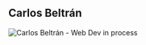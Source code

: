 ## Carlos Beltrán

![Carlos Beltrán - Web Dev in process](https://avatars.githubusercontent.com/u/56098988?v=4)